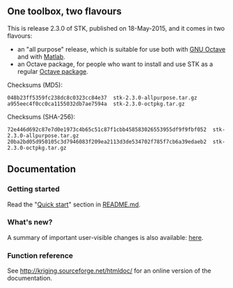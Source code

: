 ## One toolbox, two flavours

This is release 2.3.0 of STK, published on 18-May-2015, and it comes in two flavours:

 * an "all purpose" release, which is suitable for use both with [GNU Octave](http://www.gnu.org/software/octave/) and with [Matlab](www.mathworks.com/products/matlab/).
 * an Octave package, for people who want to install and use STK as a regular [Octave package](http://www.gnu.org/software/octave/doc/interpreter/Packages.html#Packages).

Checksums (MD5):
```
048b23ff5359fc238dc8c0323cc84e37  stk-2.3.0-allpurpose.tar.gz
a955eec4f0cc0ca1155032db7ae7594a  stk-2.3.0-octpkg.tar.gz
```

Checksums (SHA-256):
```
72e446d692c87e7d0e1973c4b65c51c87f1cbb458583026553955df9f9fbf052  stk-2.3.0-allpurpose.tar.gz
20ba2bd05d950105c3d7946083f209ea2113d3de534702f785f7cb6a39edaeb2  stk-2.3.0-octpkg.tar.gz
```

## Documentation

### Getting started

Read the "[Quick start](https://github.com/stk-kriging/stk/blob/2.3.0/README#L65)" section in [README.md](https://github.com/stk-kriging/stk/blob/2.3.0/README).

### What's new?

A summary of important user-visible changes is also available: [here](http://kriging.sourceforge.net/htmldoc/NEWS.html).

### Function reference

See <http://kriging.sourceforge.net/htmldoc/> for an online version of the documentation.
